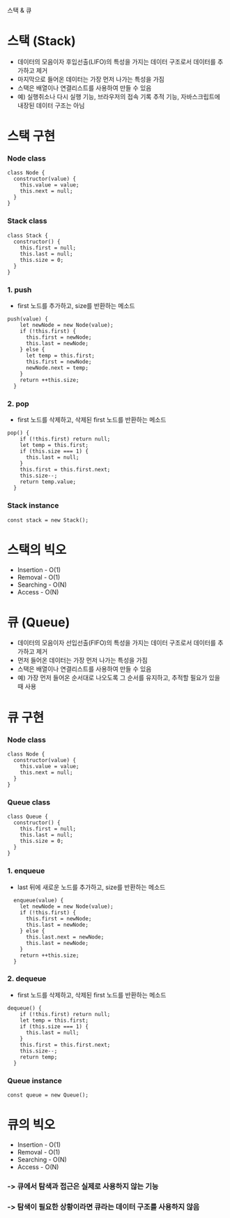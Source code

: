 스택 & 큐

# 스택 (Stack)

- 데이터의 모음이자 후입선출(LIFO)의 특성을 가지는 데이터 구조로서 데이터를 추가하고 제거
- 마지막으로 들어온 데이터는 가장 먼저 나가는 특성을 가짐
- 스택은 배열이나 연결리스트를 사용하여 만들 수 있음
- 예) 실행취소나 다시 실행 기능, 브라우저의 접속 기록 추적 기능, 자바스크립트에 내장된 데이터 구조는 아님

# 스택 구현

### Node class

```
class Node {
  constructor(value) {
    this.value = value;
    this.next = null;
  }
}
```

### Stack class

```
class Stack {
  constructor() {
    this.first = null;
    this.last = null;
    this.size = 0;
  }
}
```

### 1. push

- first 노드를 추가하고, size를 반환하는 메소드

```
push(value) {
    let newNode = new Node(value);
    if (!this.first) {
      this.first = newNode;
      this.last = newNode;
    } else {
      let temp = this.first;
      this.first = newNode;
      newNode.next = temp;
    }
    return ++this.size;
  }
```

### 2. pop

- first 노드를 삭제하고, 삭제된 first 노드를 반환하는 메소드

```
pop() {
    if (!this.first) return null;
    let temp = this.first;
    if (this.size === 1) {
      this.last = null;
    }
    this.first = this.first.next;
    this.size--;
    return temp.value;
  }
```

### Stack instance

```
const stack = new Stack();
```

# 스택의 빅오

- Insertion - O(1)
- Removal - O(1)
- Searching - O(N)
- Access - O(N)

# 큐 (Queue)

- 데이터의 모음이자 선입선출(FIFO)의 특성을 가지는 데이터 구조로서 데이터를 추가하고 제거
- 먼저 들어온 데이터는 가장 먼저 나가는 특성을 가짐
- 스택은 배열이나 연결리스트를 사용하여 만들 수 있음
- 예) 가장 먼저 들어온 순서대로 나오도록 그 순서를 유지하고, 추적할 필요가 있을 때 사용

# 큐 구현

### Node class

```
class Node {
  constructor(value) {
    this.value = value;
    this.next = null;
  }
}
```

### Queue class

```
class Queue {
  constructor() {
    this.first = null;
    this.last = null;
    this.size = 0;
  }
}
```

### 1. enqueue

- last 뒤에 새로운 노드를 추가하고, size를 반환하는 메소드

```
  enqueue(value) {
    let newNode = new Node(value);
    if (!this.first) {
      this.first = newNode;
      this.last = newNode;
    } else {
      this.last.next = newNode;
      this.last = newNode;
    }
    return ++this.size;
  }
```

### 2. dequeue

- first 노드를 삭제하고, 삭제된 first 노드를 반환하는 메소드

```
dequeue() {
    if (!this.first) return null;
    let temp = this.first;
    if (this.size === 1) {
      this.last = null;
    }
    this.first = this.first.next;
    this.size--;
    return temp;
  }
```

### Queue instance

```
const queue = new Queue();
```

# 큐의 빅오

- Insertion - O(1)
- Removal - O(1)
- Searching - O(N)
- Access - O(N)

### -> 큐에서 탐색과 접근은 실제로 사용하지 않는 기능

### -> 탐색이 필요한 상황이라면 큐라는 데이터 구조를 사용하지 않음
